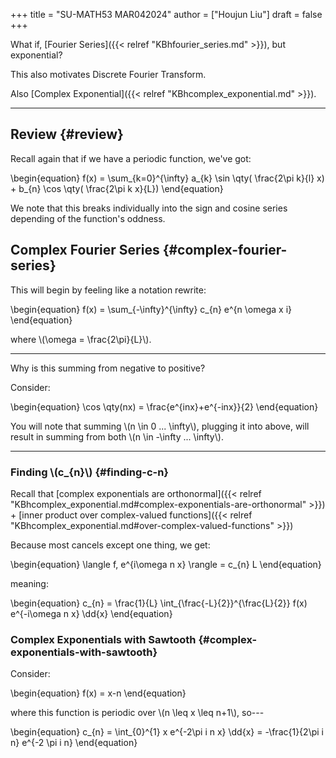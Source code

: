 +++
title = "SU-MATH53 MAR042024"
author = ["Houjun Liu"]
draft = false
+++

What if, [Fourier Series]({{< relref "KBhfourier_series.md" >}}), but exponential?

This also motivates Discrete Fourier Transform.

Also [Complex Exponential]({{< relref "KBhcomplex_exponential.md" >}}).

---


## Review {#review}

Recall again that if we have a periodic function, we've got:

\begin{equation}
f(x) = \sum\_{k=0}^{\infty} a\_{k} \sin \qty( \frac{2\pi k}{l} x) + b\_{n} \cos  \qty( \frac{2\pi k x}{L})
\end{equation}

We note that this breaks individually into the sign and cosine series depending of the function's oddness.


## Complex Fourier Series {#complex-fourier-series}

This will begin by feeling like a notation rewrite:

\begin{equation}
f(x) = \sum\_{-\infty}^{\infty} c\_{n} e^{n \omega x i}
\end{equation}

where \\(\omega = \frac{2\pi}{L}\\).

---

Why is this summing from negative to positive?

Consider:

\begin{equation}
\cos \qty(nx) = \frac{e^{inx}+e^{-inx}}{2}
\end{equation}

You will note that summing \\(n \in 0 ... \infty\\), plugging it into above, will result in summing from both \\(n \in -\infty ... \infty\\).

---


### Finding \\(c\_{n}\\) {#finding-c-n}

Recall that [complex exponentials are orthonormal]({{< relref "KBhcomplex_exponential.md#complex-exponentials-are-orthonormal" >}}) + [inner product over complex-valued functions]({{< relref "KBhcomplex_exponential.md#over-complex-valued-functions" >}})

Because most cancels except one thing, we get:

\begin{equation}
\langle f, e^{i\omega n x} \rangle = c\_{n} L
\end{equation}

meaning:

\begin{equation}
c\_{n} = \frac{1}{L} \int\_{\frac{-L}{2}}^{\frac{L}{2}} f(x) e^{-i\omega n x} \dd{x}
\end{equation}


### Complex Exponentials with Sawtooth {#complex-exponentials-with-sawtooth}

Consider:

\begin{equation}
f(x) = x-n
\end{equation}

where this function is periodic over \\(n \leq x \leq n+1\\), so---

\begin{equation}
c\_{n} = \int\_{0}^{1} x e^{-2\pi i n x} \dd{x} = -\frac{1}{2\pi i n} e^{-2 \pi i n}
\end{equation}
